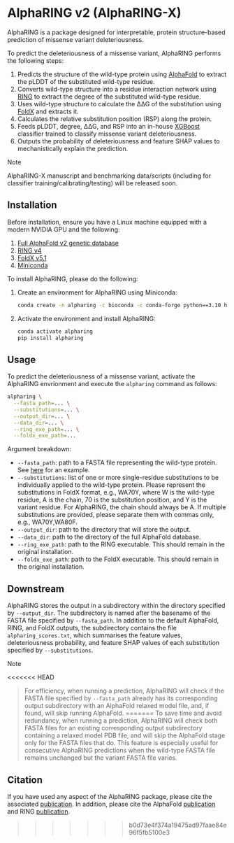 # AlphaRING v2 (AlphaRING-X)

AlphaRING is a package designed for interpretable, protein structure-based prediction of missense variant deleteriousness.

To predict the deleteriousness of a missense variant, AlphaRING performs the following steps:

1. Predicts the structure of the wild-type protein using [AlphaFold](https://github.com/google-deepmind/alphafold) to extract the pLDDT of the substituted wild-type residue.
2. Converts wild-type structure into a residue interaction network using [RING](https://ring.biocomputingup.it/) to extract the degree of the substituted wild-type residue.
3. Uses wild-type structure to calculate the ΔΔG of the substitution using [FoldX](https://foldxsuite.crg.eu/) and extracts it.
4. Calculates the relative substitution position (RSP) along the protein.
5. Feeds pLDDT, degree, ΔΔG, and RSP into an in-house [XGBoost](https://github.com/dmlc/xgboost) classifier trained to classify missense variant deleteriousness.
6. Outputs the probability of deleteriousness and feature SHAP values to mechanistically explain the prediction.

> [!NOTE]
> AlphaRING-X manuscript and benchmarking data/scripts (including for classifier training/calibrating/testing) will be released soon.

## Installation

Before installation, ensure you have a Linux machine equipped with a modern NVIDIA GPU and the following:

1. [Full AlphaFold v2 genetic database](https://github.com/google-deepmind/alphafold?tab=readme-ov-file#genetic-databases)
2. [RING v4](https://biocomputingup.it/services/download/)
3. [FoldX v5.1](https://foldxsuite.crg.eu/academic-license-info)
4. [Miniconda](https://www.anaconda.com/docs/getting-started/miniconda/main)

To install AlphaRING, please do the following:

1. Create an environment for AlphaRING using Miniconda:

   ```bash
   conda create -n alpharing -c bioconda -c conda-forge python==3.10 hmmer kalign2 pdbfixer hhsuite==3.3.0 openmm==8.0.0
   ```

2. Activate the environment and install AlphaRING:

   ```bash
   conda activate alpharing
   pip install alpharing
   ```

## Usage

To predict the deleteriousness of a missense variant, activate the AlphaRING envrionment and execute the `alpharing` command as follows:

```bash
alpharing \
  --fasta_path=... \
  --substitutions=... \
  --output_dir=... \
  --data_dir=... \
  --ring_exe_path=... \
  --foldx_exe_path=...
```

Argument breakdown:

- `--fasta_path`: path to a FASTA file representing the wild-type protein. See [here](https://github.com/loggy01/alpharing/tree/main/tests/test_data/input/protein.fa) for an example.
- `--substitutions`: list of one or more single-residue substitutions to be individually applied to the wild-type protein. Please represent the substitutions in FoldX format, e.g., WA70Y, where W is the wild-type residue, A is the chain, 70 is the substitution position, and Y is the variant residue. For AlphaRING, the chain should always be A. If multiple substitutions are provided, please separate them with commas only, e.g., WA70Y,WA80F.
- `--output_dir`: path to the directory that will store the output. 
- `--data_dir`: path to the directory of the full AlphaFold database.
- `--ring_exe_path`: path to the RING executable. This should remain in the original installation.
- `--foldx_exe_path`: path to the FoldX executable. This should remain in the original installation.

## Downstream

AlphaRING stores the output in a subdirectory within the directory specified by `--output_dir`. The subdirectory is named after the basename of the FASTA file specified by `--fasta_path`. In addition to the default AlphaFold, RING, and FoldX outputs, the subdirectory contains the file `alpharing_scores.txt`, which summarises the feature values, deleteriousness probability, and feature SHAP values of each substitution specified by `--substitutions`.

> [!NOTE]
<<<<<<< HEAD
> For efficiency, when running a prediction, AlphaRING will check if the FASTA file specified by `--fasta_path` already has its corresponding output subdirectory with an AlphaFold relaxed model file, and, if found, will skip running AlphaFold.
=======
> To save time and avoid redundancy, when running a prediction, AlphaRING will check both FASTA files for an existing corresponding output subdirectory containing a relaxed model PDB file, and will skip the AlphaFold stage only for the FASTA files that do. This feature is especially useful for consecutive AlphaRING predictions when the wild-type FASTA file remains unchanged but the variant FASTA file varies.

## Citation

If you have used any aspect of the AlphaRING package, please cite the associated [publication](https://www.biorxiv.org/content/10.1101/2024.11.12.623182v2). In addition, please cite the AlphaFold [publication](https://www.nature.com/articles/s41586-021-03819-2) and RING [publication](https://academic.oup.com/nar/article/52/W1/W306/7660079).
>>>>>>> b0d73e4f374a19475ad97faae84e96f5fb5100e3
